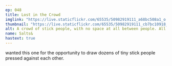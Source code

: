 ```yaml
---
ep: 048
title: Lost in the Crowd
imglink: "https://live.staticflickr.com/65535/50982919111_a68bc508a1_o.jpg"
thumbnail: "https://live.staticflickr.com/65535/50982919111_cb7bc10918_q.jpg"
alt: A crowd of stick people, with no space at all between people. All of the figures are faceless, except one whose face looks sad.
name: Salts&
hastext: true
---
```

wanted this one for the opportunity to draw dozens of tiny stick people pressed against each other.